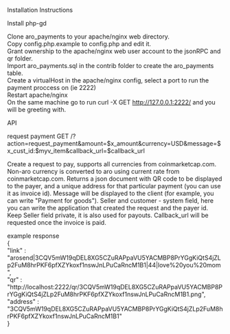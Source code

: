 Installation Instructions

Install php-gd

Clone aro_payments to your apache/nginx web directory.<br>
Copy config.php.example to config.php and edit it.<br>
Grant ownership to the apache/nginx web user account to the jsonRPC and qr folder.<br>
Import aro_payments.sql in the contrib folder to create the aro_payments table.<br>
Create a virtualHost in the apache/nginx config, select a port to run the payment proccess on (ie 2222)<br>
Restart apache/nginx<br>
On the same machine go to run curl -X GET http://127.0.0.1:2222/ and you will be greeting with.<br>

API<br>

request payment
GET /?action=request_payment&amount=$x_amount&currency=USD&message=$x_cust_id:$myv_item&callback_url=$callback_url<br>

Create a request to pay, supports all currencies from coinmarketcap.com. Non-aro currency is converted to aro using current rate from coinmarketcap.com. Returns a json document with QR code to be displayed to the payer, and a unique address for that particular payment (you can use it as invoice id). Message will be displayed to the client (for example, you can write "Payment for goods"). Seller and customer - system field, here you can write the application that created the request and the payer id. Keep Seller field private, it is also used for payouts. Callback_url will be requested once the invoice is paid.<br>

example response<br>
	{	<br>
		"link" : "arosend|3CQV5mW19qDEL8XG5CZuRAPpaVU5YACMBP8PrYGgKiQtS4jZLp2FuM8hrPKF6pfXZYkoxf1nswJnLPuCaRncM1B1|44|love%20you%20mom",<br>
		"qr" : "http://localhost:2222/qr/3CQV5mW19qDEL8XG5CZuRAPpaVU5YACMBP8PrYGgKiQtS4jZLp2FuM8hrPKF6pfXZYkoxf1nswJnLPuCaRncM1B1.png",
		"address" : "3CQV5mW19qDEL8XG5CZuRAPpaVU5YACMBP8PrYGgKiQtS4jZLp2FuM8hrPKF6pfXZYkoxf1nswJnLPuCaRncM1B1"<br>
	}<br>


